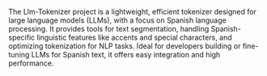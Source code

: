 The Llm-Tokenizer  project is a lightweight, efficient tokenizer designed for large language models (LLMs), with a focus on Spanish language processing. It provides tools for text segmentation, handling Spanish-specific linguistic features like accents and special characters, and optimizing tokenization for NLP tasks. Ideal for developers building or fine-tuning LLMs for Spanish text, it offers easy integration and high performance.
